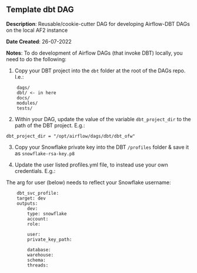 ## Template dbt DAG

**Description**:    Reusable/cookie-cutter DAG for developing Airflow-DBT DAGs on the local AF2 instance

**Date Created**:   26-07-2022

**Notes**: To do development of Airflow DAGs (that invoke DBT) locally, you need to do the following:

1) Copy your DBT project into the `dbt` folder at the root of the DAGs repo. I.e.:

```
    dags/
    dbt/ <- in here
    docs/
    modules/
    tests/
```

2) Within your DAG, update the value of the variable `dbt_project_dir` to the path of the DBT project. E.g.:

`dbt_project_dir = "/opt/airflow/dags/dbt/dbt_ofw"`

3) Copy your Snowflake private key into the DBT `/profiles` folder & save it as `snowflake-rsa-key.p8`

4) Update the user listed profiles.yml file, to instead use your own credentials. E.g.:

The arg for user (below) needs to reflect your Snowflake username:

```
    dbt_svc_profile:
    target: dev
    outputs:
        dev:
        type: snowflake
        account:
        role:

        user:
        private_key_path:

        database:
        warehouse:
        schema:
        threads:
```
